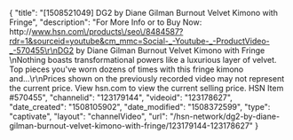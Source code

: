 {
    "title": "[1508521049] DG2 by Diane Gilman Burnout Velvet Kimono with Fringe",
    "description": "For More Info or to Buy Now: http:\/\/www.hsn.com\/products\/seo\/8484587?rdr=1&sourceid=youtube&cm_mmc=Social-_-Youtube-_-ProductVideo-_-570455\r\nDG2 by Diane Gilman Burnout Velvet Kimono with Fringe  \nNothing boasts transformational powers like a luxurious layer of velvet. Top pieces you've worn dozens of times with this fringe kimono and...\r\nPrices shown on the previously recorded video may not represent the current price.  View hsn.com to view the current selling price. HSN Item #570455",
    "channelid": "123179144",
    "videoid": "123178627",
    "date_created": "1508105902",
    "date_modified": "1508372599",
    "type": "captivate",
    "layout": "channelVideo",
    "url": "\/hsn-network\/dg2-by-diane-gilman-burnout-velvet-kimono-with-fringe\/123179144-123178627"
}